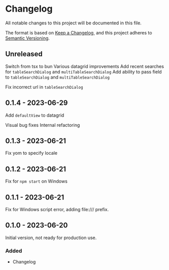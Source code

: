 # Changelog

All notable changes to this project will be documented in this file.

The format is based on [Keep a Changelog](https://keepachangelog.com/en/1.0.0/),
and this project adheres to [Semantic Versioning](https://semver.org/spec/v2.0.0.html).

## Unreleased

Switch from tsx to bun
Various datagrid improvements
Add recent searches for `tableSearchDialog` and `multiTableSearchDialog`
Add ability to pass field to `tableSearchDialog` and `multiTableSearchDialog`

Fix incorrect url in `tableSearchDialog`

## 0.1.4 - 2023-06-29

Add `defaultView` to datagrid

Visual bug fixes
Internal refactoring

## 0.1.3 - 2023-06-21

Fix yom to specify locale

## 0.1.2 - 2023-06-21

Fix for `npm start` on Windows

## 0.1.1 - 2023-06-21

Fix for Windows script error, adding file:/// prefix.

## 0.1.0 - 2023-06-20

Initial version, not ready for production use.

### Added

- Changelog
